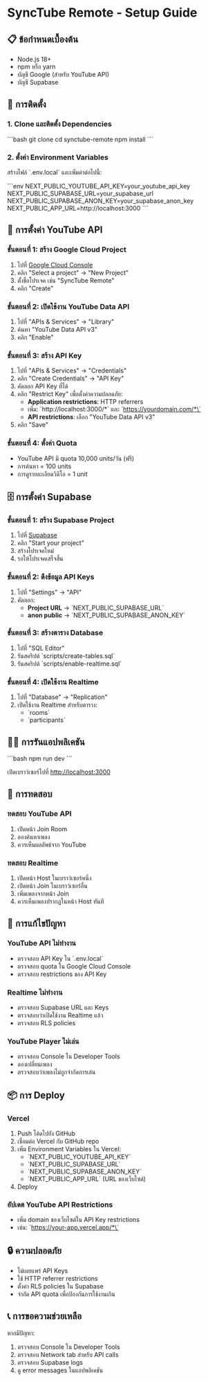# SyncTube Remote - Setup Guide

## 📋 ข้อกำหนดเบื้องต้น

- Node.js 18+ 
- npm หรือ yarn
- บัญชี Google (สำหรับ YouTube API)
- บัญชี Supabase

## 🚀 การติดตั้ง

### 1. Clone และติดตั้ง Dependencies

\`\`\`bash
git clone <repository-url>
cd synctube-remote
npm install
\`\`\`

### 2. ตั้งค่า Environment Variables

สร้างไฟล์ \`.env.local\` และเพิ่มค่าต่อไปนี้:

\`\`\`env
NEXT_PUBLIC_YOUTUBE_API_KEY=your_youtube_api_key
NEXT_PUBLIC_SUPABASE_URL=your_supabase_url
NEXT_PUBLIC_SUPABASE_ANON_KEY=your_supabase_anon_key
NEXT_PUBLIC_APP_URL=http://localhost:3000
\`\`\`

## 🔑 การตั้งค่า YouTube API

### ขั้นตอนที่ 1: สร้าง Google Cloud Project

1. ไปที่ [Google Cloud Console](https://console.cloud.google.com/)
2. คลิก "Select a project" → "New Project"
3. ตั้งชื่อโปรเจค เช่น "SyncTube Remote"
4. คลิก "Create"

### ขั้นตอนที่ 2: เปิดใช้งาน YouTube Data API

1. ไปที่ "APIs & Services" → "Library"
2. ค้นหา "YouTube Data API v3"
3. คลิก "Enable"

### ขั้นตอนที่ 3: สร้าง API Key

1. ไปที่ "APIs & Services" → "Credentials"
2. คลิก "Create Credentials" → "API Key"
3. คัดลอก API Key ที่ได้
4. คลิก "Restrict Key" เพื่อตั้งค่าความปลอดภัย:
   - **Application restrictions**: HTTP referrers
   - เพิ่ม: \`http://localhost:3000/*\` และ \`https://yourdomain.com/*\`
   - **API restrictions**: เลือก "YouTube Data API v3"
5. คลิก "Save"

### ขั้นตอนที่ 4: ตั้งค่า Quota

- YouTube API มี quota 10,000 units/วัน (ฟรี)
- การค้นหา = 100 units
- การดูรายละเอียดวิดีโอ = 1 unit

## 🗄️ การตั้งค่า Supabase

### ขั้นตอนที่ 1: สร้าง Supabase Project

1. ไปที่ [Supabase](https://supabase.com/)
2. คลิก "Start your project"
3. สร้างโปรเจคใหม่
4. รอให้โปรเจคเสร็จสิ้น

### ขั้นตอนที่ 2: ดึงข้อมูล API Keys

1. ไปที่ "Settings" → "API"
2. คัดลอก:
   - **Project URL** → \`NEXT_PUBLIC_SUPABASE_URL\`
   - **anon public** → \`NEXT_PUBLIC_SUPABASE_ANON_KEY\`

### ขั้นตอนที่ 3: สร้างตาราง Database

1. ไปที่ "SQL Editor"
2. รันสคริปต์ \`scripts/create-tables.sql\`
3. รันสคริปต์ \`scripts/enable-realtime.sql\`

### ขั้นตอนที่ 4: เปิดใช้งาน Realtime

1. ไปที่ "Database" → "Replication"
2. เปิดใช้งาน Realtime สำหรับตาราง:
   - \`rooms\`
   - \`participants\`

## 🏃‍♂️ การรันแอปพลิเคชัน

\`\`\`bash
npm run dev
\`\`\`

เปิดเบราว์เซอร์ไปที่ [http://localhost:3000](http://localhost:3000)

## 🧪 การทดสอบ

### ทดสอบ YouTube API
1. เปิดหน้า Join Room
2. ลองค้นหาเพลง
3. ควรเห็นผลลัพธ์จาก YouTube

### ทดสอบ Realtime
1. เปิดหน้า Host ในเบราว์เซอร์หนึ่ง
2. เปิดหน้า Join ในเบราว์เซอร์อื่น
3. เพิ่มเพลงจากหน้า Join
4. ควรเห็นเพลงปรากฏในหน้า Host ทันที

## 🚨 การแก้ไขปัญหา

### YouTube API ไม่ทำงาน
- ตรวจสอบ API Key ใน \`.env.local\`
- ตรวจสอบ quota ใน Google Cloud Console
- ตรวจสอบ restrictions ของ API Key

### Realtime ไม่ทำงาน
- ตรวจสอบ Supabase URL และ Keys
- ตรวจสอบว่าเปิดใช้งาน Realtime แล้ว
- ตรวจสอบ RLS policies

### YouTube Player ไม่เล่น
- ตรวจสอบ Console ใน Developer Tools
- ลองเปลี่ยนเพลง
- ตรวจสอบว่าเพลงไม่ถูกจำกัดการเล่น

## 📦 การ Deploy

### Vercel
1. Push โค้ดไปยัง GitHub
2. เชื่อมต่อ Vercel กับ GitHub repo
3. เพิ่ม Environment Variables ใน Vercel:
   - \`NEXT_PUBLIC_YOUTUBE_API_KEY\`
   - \`NEXT_PUBLIC_SUPABASE_URL\`
   - \`NEXT_PUBLIC_SUPABASE_ANON_KEY\`
   - \`NEXT_PUBLIC_APP_URL\` (URL ของเว็บไซต์)
4. Deploy

### อัปเดต YouTube API Restrictions
- เพิ่ม domain ของเว็บไซต์ใน API Key restrictions
- เช่น: \`https://your-app.vercel.app/*\`

## 🔒 ความปลอดภัย

- ไม่เผยแพร่ API Keys
- ใช้ HTTP referrer restrictions
- ตั้งค่า RLS policies ใน Supabase
- จำกัด API quota เพื่อป้องกันการใช้งานเกิน

## 📞 การขอความช่วยเหลือ

หากมีปัญหา:
1. ตรวจสอบ Console ใน Developer Tools
2. ตรวจสอบ Network tab สำหรับ API calls
3. ตรวจสอบ Supabase logs
4. ดู error messages ในแอปพลิเคชัน
